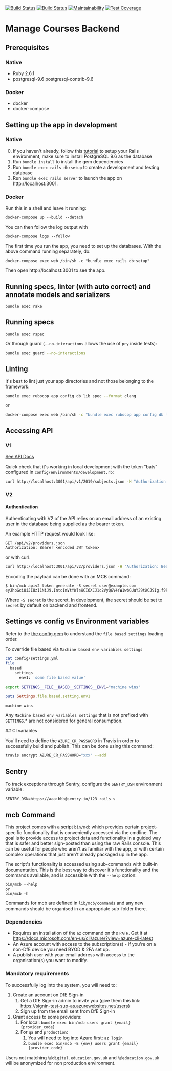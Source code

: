 [![Build Status](https://travis-ci.org/DFE-Digital/manage-courses-backend.svg?branch=master)](https://travis-ci.org/DFE-Digital/manage-courses-backend)
[![Build Status](https://dfe-ssp.visualstudio.com/Become-A-Teacher/_apis/build/status/Find/manage-courses-backend?branchName=master)](https://dfe-ssp.visualstudio.com/Become-A-Teacher/_build/latest?definitionId=46&branchName=master)
[![Maintainability](https://api.codeclimate.com/v1/badges/a45d9506b9c0e3f0fd8f/maintainability)](https://codeclimate.com/github/DFE-Digital/manage-courses-backend/maintainability)
[![Test Coverage](https://api.codeclimate.com/v1/badges/a45d9506b9c0e3f0fd8f/test_coverage)](https://codeclimate.com/github/DFE-Digital/manage-courses-backend/test_coverage)

# Manage Courses Backend

## Prerequisites

### Native

- Ruby 2.6.1
- postgresql-9.6 postgresql-contrib-9.6

### Docker

- docker
- docker-compose

## Setting up the app in development

### Native

0. If you haven't already, follow this [tutorial](https://gorails.com/setup) to setup your Rails environment, make sure to install PostgreSQL 9.6 as the database
1. Run `bundle install` to install the gem dependencies
2. Run `bundle exec rails db:setup` to create a development and testing database
3. Run `bundle exec rails server` to launch the app on http://localhost:3001.

### Docker

Run this in a shell and leave it running:

```
docker-compose up --build --detach
```

You can then follow the log output with

```
docker-compose logs --follow
```

The first time you run the app, you need to set up the databases. With the above command running separately, do:

```
docker-compose exec web /bin/sh -c "bundle exec rails db:setup"
```

Then open http://localhost:3001 to see the app.

## Running specs, linter (with auto correct) and annotate models and serializers
```
bundle exec rake
```

## Running specs
```
bundle exec rspec
```

Or through guard (`--no-interactions` allows the use of `pry` inside tests):

```bash
bundle exec guard --no-interactions
```

## Linting

It's best to lint just your app directories and not those belonging to the framework:

```bash
bundle exec rubocop app config db lib spec --format clang

or

docker-compose exec web /bin/sh -c "bundle exec rubocop app config db lib spec Gemfile --format clang"
```

## Accessing API

### V1

[See API Docs](https://github.com/DFE-Digital/manage-courses-backend/blob/master/docs/api.md)

Quick check that it's working in local development with the token "bats"
configured in `config/environments/development.rb`:

```bash
curl http://localhost:3001/api/v1/2019/subjects.json -H "Authorization: Bearer bats"
```

### V2

#### Authentication

Authenticating with V2 of the API relies on an email address of an existing user
in the database being supplied as the bearer token.

An example HTTP request would look like:

```
GET /api/v2/providers.json
Authorization: Bearer <encoded JWT token>
```

or with curl:

```bash
curl http://localhost:3001/api/v2/providers.json -H "Authorization: Bearer <encoded JWT token>"
```

Encoding the payload can be done with an MCB command:

```
$ bin/mcb apiv2 token generate -S secret user@example.com
eyJhbGciOiJIUzI1NiJ9.IntcImVtYWlsXCI6XCJ1c2VyQGV4YW1wbGUuY29tXCJ9Ig.f9kNofCO0u35B01AUht1cJ472YSDjaol_iKScYuVux4
```

Where `-S secret` is the secret. In development, the secret should be set to
`secret` by default on backend and frontend.

## Settings vs config vs Environment variables

Refer to the [the config gem](https://github.com/railsconfig/config#accessing-the-settings-object) to understand the `file based settings` loading order.

To override file based via `Machine based env variables settings`
```bash
cat config/settings.yml
file
  based
    settings
      env1: 'some file based value'
```

```bash
export SETTINGS__FILE__BASED__SETTINGS__ENV1="machine wins"
```

```ruby
puts Settings.file.based.setting.env1

machine wins
```

Any `Machine based env variables settings` that is not prefixed with `SETTINGS`.* are not considered for general consumption.



## CI variables

You'll need to define the `AZURE_CR_PASSWORD` in Travis in order to successfully build and publish. This can be done using this command:

```bash
travis encrypt AZURE_CR_PASSWORD="xxx" --add
```

## Sentry

To track exceptions through Sentry, configure the `SENTRY_DSN` environment variable:

```
SENTRY_DSN=https://aaa:bbb@sentry.io/123 rails s
```

## mcb Command

This project comes with a script `bin/mcb` which provides certain
project-specific functionality that is conveniently accessed via the cmdline.
The goal is to provide access to project data and functionality in a guided
way that is safer and better sign-posted than using the raw Rails console. This
can be useful for people who aren't as familiar with the app, or with certain
complex operations that just aren't already packaged up in the app.

The script's functionality is accessed using sub-commands with built-in
documentation. This is the best way to discover it's functionality and the
commands available, and is accessible with the `--help` option:

```
bin/mcb --help
or
bin/mcb -h
```

Commands for mcb are defined in `lib/mcb/commands` and any new commands should
be organised in an appropriate sub-folder there.

### Dependencies

* Requires an installation of the `az` command on the `PATH`. Get it at
  https://docs.microsoft.com/en-us/cli/azure/?view=azure-cli-latest
* An Azure account with access to the subscription(s) - if you're on a non-DfE
  device you need BYOD & 2FA set up.
* A publish user with your email address with access to the organisation(s) you
  want to modify.

### Mandatory requirements

To successfully log into the system, you will need to:
1. Create an account on DfE Sign-in
   1. Get a DfE Sign-in admin to invite you (give them this link: 
      https://signin-test-sup-as.azurewebsites.net/users)
   2. Sign up from the email sent from DfE Sign-in
2. Grant access to some providers: 
   1. For local: `bundle exec bin/mcb users grant {email} {provider_code}`
   2. For `qa` and `production`:
      1. You will need to log into Azure first: `az login`
      2. `bundle exec bin/mcb -E {env} users grant {email} {provider_code}`

Users not matching
`%@digital.education.gov.uk` and `%@education.gov.uk`
will be anonymized for non production environment.